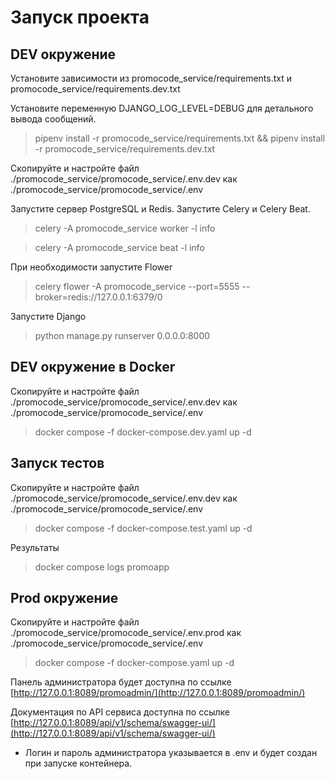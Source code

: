 # Запуск проекта

## DEV окружение

Установите зависимости из promocode_service/requirements.txt и promocode_service/requirements.dev.txt

Установите переменную DJANGO_LOG_LEVEL=DEBUG для детального вывода сообщений.

> pipenv install -r promocode_service/requirements.txt && pipenv install -r promocode_service/requirements.dev.txt

Скопируйте и настройте файл ./promocode_service/promocode_service/.env.dev как ./promocode_service/promocode_service/.env

Запустите сервер PostgreSQL и Redis. Запустите Celery и Celery Beat.

> celery -A promocode_service worker -l info

> celery -A promocode_service beat -l info

При необходимости запустите Flower

> celery flower -A promocode_service --port=5555 --broker=redis://127.0.0.1:6379/0

Запустите Django

> python manage.py runserver 0.0.0.0:8000

## DEV окружение в Docker

Скопируйте и настройте файл ./promocode_service/promocode_service/.env.dev как ./promocode_service/promocode_service/.env

> docker compose -f docker-compose.dev.yaml up -d

## Запуск тестов

Скопируйте и настройте файл ./promocode_service/promocode_service/.env.dev как ./promocode_service/promocode_service/.env

> docker compose -f docker-compose.test.yaml up -d

Результаты

> docker compose logs promoapp

## Prod окружение

Скопируйте и настройте файл ./promocode_service/promocode_service/.env.prod как ./promocode_service/promocode_service/.env

> docker compose -f docker-compose.yaml up -d

Панель администратора будет доступна по ссылке [http://127.0.0.1:8089/promoadmin/](http://127.0.0.1:8089/promoadmin/)

Документация по API сервиса доступна по ссылке [http://127.0.0.1:8089/api/v1/schema/swagger-ui/](http://127.0.0.1:8089/api/v1/schema/swagger-ui/)

* Логин и пароль администратора указывается в .env и будет создан при запуске контейнера.
